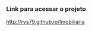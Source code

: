 <h3>Link para acessar o projeto</h3>
<a href="http://rvs79.github.io/Imobiliaria">http://rvs79.github.io/Imobiliaria</a>
